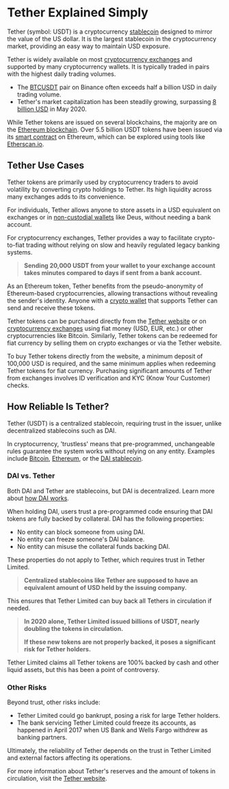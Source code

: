 # Tether Explained Simply

Tether (symbol: USDT) is a cryptocurrency [stablecoin](../../defi/en/5-stablecoins.md) designed to mirror the value of the US dollar. It is the largest stablecoin in the cryptocurrency market, providing an easy way to maintain USD exposure.

Tether is widely available on most [cryptocurrency exchanges](../../fundamentals/en/6-buying-cryptocurrency-basics.md) and supported by many cryptocurrency wallets. It is typically traded in pairs with the highest daily trading volumes.

- The [BTCUSDT](https://www.binance.com/en/trade/BTC_USDT) pair on Binance often exceeds half a billion USD in daily trading volume.
- Tether's market capitalization has been steadily growing, surpassing [8 billion USD](https://coinmarketcap.com/currencies/tether/) in May 2020.

While Tether tokens are issued on several blockchains, the majority are on the [Ethereum blockchain](ethereum.md). Over 5.5 billion USDT tokens have been issued via its [smart contract](https://etherscan.io/token/0xdac17f958d2ee523a2206206994597c13d831ec7) on Ethereum, which can be explored using tools like [Etherscan.io](https://etherscan.io/token/0xdac17f958d2ee523a2206206994597c13d831ec7).

## Tether Use Cases

Tether tokens are primarily used by cryptocurrency traders to avoid volatility by converting crypto holdings to Tether. Its high liquidity across many exchanges adds to its convenience.

For individuals, Tether allows anyone to store assets in a USD equivalent on exchanges or in [non-custodial wallets](../../fundamentals/en/2-wallets-basics.md) like Deus, without needing a bank account.

For cryptocurrency exchanges, Tether provides a way to facilitate crypto-to-fiat trading without relying on slow and heavily regulated legacy banking systems.

> **Sending 20,000 USDT from your wallet to your exchange account takes minutes compared to days if sent from a bank account.**

As an Ethereum token, Tether benefits from the pseudo-anonymity of Ethereum-based cryptocurrencies, allowing transactions without revealing the sender's identity. Anyone with a [crypto wallet](https://deuswallet.com) that supports Tether can send and receive these tokens.

Tether tokens can be purchased directly from the [Tether website](https://tether.to) or on [cryptocurrency exchanges](../../fundamentals/en/6-buying-cryptocurrency-basics.md) using fiat money (USD, EUR, etc.) or other cryptocurrencies like Bitcoin. Similarly, Tether tokens can be redeemed for fiat currency by selling them on crypto exchanges or via the Tether website.

To buy Tether tokens directly from the website, a minimum deposit of 100,000 USD is required, and the same minimum applies when redeeming Tether tokens for fiat currency. Purchasing significant amounts of Tether from exchanges involves ID verification and KYC (Know Your Customer) checks.

## How Reliable Is Tether?

Tether (USDT) is a centralized stablecoin, requiring trust in the issuer, unlike decentralized stablecoins such as DAI.

In cryptocurrency, 'trustless' means that pre-programmed, unchangeable rules guarantee the system works without relying on any entity. Examples include [Bitcoin](bitcoin.md), [Ethereum](ethereum.md), or the [DAI stablecoin](makerdao.md).

### DAI vs. Tether

Both DAI and Tether are stablecoins, but DAI is decentralized. Learn more about [how DAI works](makerdao.md).

When holding DAI, users trust a pre-programmed code ensuring that DAI tokens are fully backed by collateral. DAI has the following properties:
- No entity can block someone from using DAI.
- No entity can freeze someone's DAI balance.
- No entity can misuse the collateral funds backing DAI.

These properties do not apply to Tether, which requires trust in Tether Limited.

> **Centralized stablecoins like Tether are supposed to have an equivalent amount of USD held by the issuing company.**

This ensures that Tether Limited can buy back all Tethers in circulation if needed.

> **In 2020 alone, Tether Limited issued billions of USDT, nearly doubling the tokens in circulation.**
>
> **If these new tokens are not properly backed, it poses a significant risk for Tether holders.**

Tether Limited claims all Tether tokens are 100% backed by cash and other liquid assets, but this has been a point of controversy.

### Other Risks

Beyond trust, other risks include:
- Tether Limited could go bankrupt, posing a risk for large Tether holders.
- The bank servicing Tether Limited could freeze its accounts, as happened in April 2017 when US Bank and Wells Fargo withdrew as banking partners.

Ultimately, the reliability of Tether depends on the trust in Tether Limited and external factors affecting its operations.

For more information about Tether's reserves and the amount of tokens in circulation, visit the [Tether website](https://tether.to).